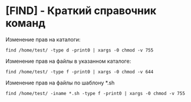 # [FIND] - Краткий справочник команд

Изменение прав на каталоги:
```
find /home/test/ -type d -print0 | xargs -0 chmod -v 755
```

Изменение прав на файлы в указанном каталоге:
```
find /home/test/ -type f -print0 | xargs -0 chmod -v 644
```

Изменение прав на файлы по шаблону *.sh
```
find /home/test/ -iname *.sh -type f -print0 | xargs -0 chmod -v 755
```